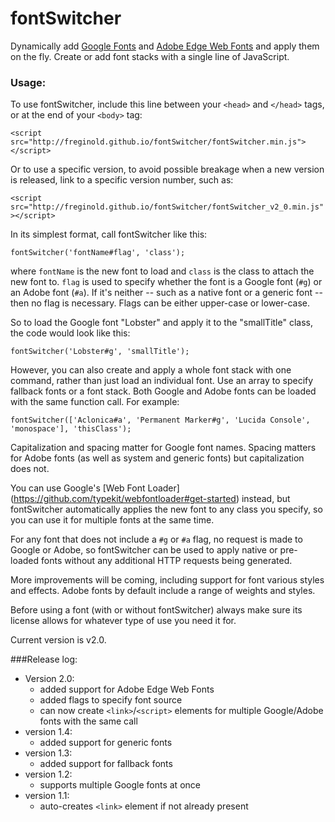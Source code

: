 # fontSwitcher
Dynamically add [Google Fonts](https://www.google.com/fonts) and [Adobe Edge Web Fonts](https://edgewebfonts.adobe.com/index) and apply them on the fly.  Create or add font stacks with a single line of JavaScript.

### Usage:
To use fontSwitcher, include this line between your `<head>` and `</head>` tags, or at the end of your `<body>` tag:

`<script src="http://freginold.github.io/fontSwitcher/fontSwitcher.min.js"></script>`

Or to use a specific version, to avoid possible breakage when a new version is released, link to a specific version number, such as:

`<script src="http://freginold.github.io/fontSwitcher/fontSwitcher_v2_0.min.js"></script>`

In its simplest format, call fontSwitcher like this:

`fontSwitcher('fontName#flag', 'class');`

where `fontName` is the new font to load and `class` is the class to attach the new font to.  `flag` is used to specify whether the font is a Google font (`#g`) or an Adobe font (`#a`).  If it's neither -- such as a native font or a generic font -- then no flag is necessary.  Flags can be either upper-case or lower-case.

So to load the Google font "Lobster" and apply it to the "smallTitle" class, the code would look like this:

`fontSwitcher('Lobster#g', 'smallTitle');`

However, you can also create and apply a whole font stack with one command, rather than just load an individual font.  Use an array to specify fallback fonts or a font stack.  Both Google and Adobe fonts can be loaded with the same function call.  For example:

`fontSwitcher(['Aclonica#a', 'Permanent Marker#g', 'Lucida Console', 'monospace'], 'thisClass');`

Capitalization and spacing matter for Google font names.  Spacing matters for Adobe fonts (as well as system and generic fonts) but capitalization does not.

You can use Google's [Web Font Loader] (https://github.com/typekit/webfontloader#get-started) instead, but fontSwitcher automatically applies the new font to any class you specify, so you can use it for multiple fonts at the same time.

For any font that does not include a `#g` or `#a` flag, no request is made to Google or Adobe, so fontSwitcher can be used to apply native or pre-loaded fonts without any additional HTTP requests being generated.

More improvements will be coming, including support for font various styles and effects.  Adobe fonts by default include a range of weights and styles.

Before using a font (with or without fontSwitcher) always make sure its license allows for whatever type of use you need it for.

Current version is v2.0.

###Release log:

* Version 2.0:
  - added support for Adobe Edge Web Fonts
  - added flags to specify font source
  - can now create `<link>`/`<script>` elements for multiple Google/Adobe fonts with the same call
* version 1.4:
  - added support for generic fonts
* version 1.3:
  - added support for fallback fonts
* version 1.2:
  - supports multiple Google fonts at once
* version 1.1:
   - auto-creates `<link>` element if not already present
